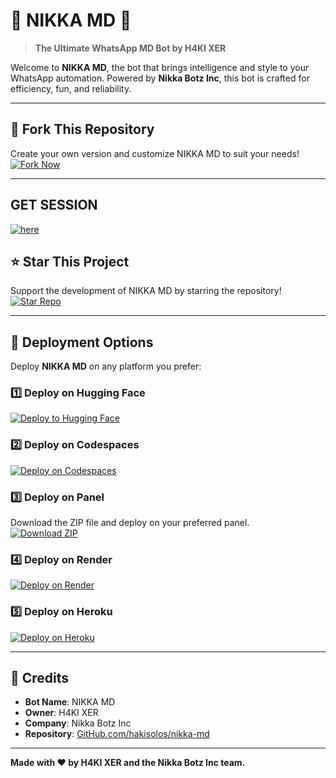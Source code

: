 # 🌟 **NIKKA MD** 🌟  
> **The Ultimate WhatsApp MD Bot by H4KI XER**  

Welcome to **NIKKA MD**, the bot that brings intelligence and style to your WhatsApp automation. Powered by **Nikka Botz Inc**, this bot is crafted for efficiency, fun, and reliability.  

---  

## 🔗 **Fork This Repository**  
Create your own version and customize NIKKA MD to suit your needs!  
[![Fork Now](https://img.shields.io/badge/Fork-Repository-blue?style=for-the-badge)](https://github.com/hakisolos/nikka-md/fork)  

---  
## GET SESSION 
[![here](https://img.shields.io/badge/get-session-blue?style=for-the-badge)](https://nikka-x.onrender.com)  

## ⭐ **Star This Project**  
Support the development of NIKKA MD by starring the repository!  
[![Star Repo](https://img.shields.io/badge/Star-Repository-yellow?style=for-the-badge)](https://github.com/hakisolos/nikka-md)  

---  

## 🚀 **Deployment Options**  
Deploy **NIKKA MD** on any platform you prefer:  

### 1️⃣ **Deploy on Hugging Face**  
[![Deploy to Hugging Face](https://img.shields.io/badge/Deploy-Hugging%20Face-orange?style=for-the-badge)](https://huggingface.co)  

### 2️⃣ **Deploy on Codespaces**  
[![Deploy on Codespaces](https://img.shields.io/badge/Deploy-Codespaces-green?style=for-the-badge)](https://github.com/hakisolos/nikka-md)  

### 3️⃣ **Deploy on Panel**  
Download the ZIP file and deploy on your preferred panel.  
[![Download ZIP](https://img.shields.io/badge/Download-ZIP-red?style=for-the-badge)](https://github.com/hakisolos/nikka-md/archive/refs/heads/main.zip)  

### 4️⃣ **Deploy on Render**  
[![Deploy on Render](https://img.shields.io/badge/Deploy-Render-purple?style=for-the-badge)](https://render.com)  

### 5️⃣ **Deploy on Heroku**  
[![Deploy on Heroku](https://img.shields.io/badge/Deploy-Heroku-blueviolet?style=for-the-badge)](https://heroku.com)  

---  

## 🤝 **Credits**  
- **Bot Name**: NIKKA MD  
- **Owner**: H4KI XER  
- **Company**: Nikka Botz Inc  
- **Repository**: [GitHub.com/hakisolos/nikka-md](https://github.com/hakisolos/nikka-md)  

---  

**Made with ❤️ by H4KI XER and the Nikka Botz Inc team.**
